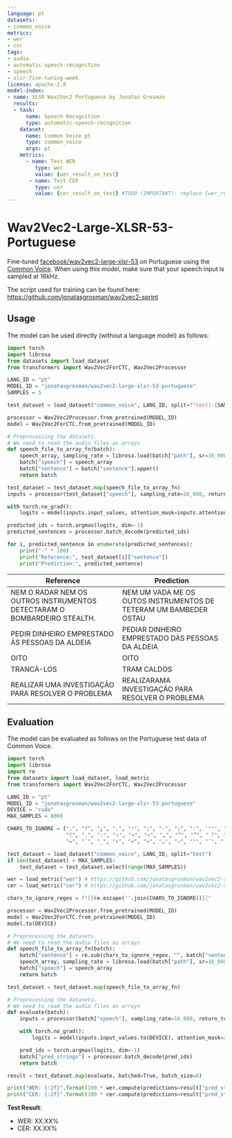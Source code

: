 ```yaml
---
language: pt
datasets:
- common_voice
metrics:
- wer
- cer
tags:
- audio
- automatic-speech-recognition
- speech
- xlsr-fine-tuning-week
license: apache-2.0
model-index:
- name: XLSR Wav2Vec2 Portuguese by Jonatas Grosman
  results:
  - task: 
      name: Speech Recognition
      type: automatic-speech-recognition
    dataset:
      name: Common Voice pt
      type: common_voice
      args: pt
    metrics:
      - name: Test WER
         type: wer
         value: {wer_result_on_test}
       - name: Test CER
         type: cer
         value: {cer_result_on_test} #TODO (IMPORTANT): replace {wer_result_on_test} with the WER error rate you achieved on the common_voice test set. It should be in the format XX.XX (don't add the % sign here). **Please** remember to fill out this value after you evaluated your model, so that your model appears on the leaderboard. If you fill out this model card before evaluating your model, please remember to edit the model card afterward to fill in your value
---
```


# Wav2Vec2-Large-XLSR-53-Portuguese

Fine-tuned [facebook/wav2vec2-large-xlsr-53](https://huggingface.co/facebook/wav2vec2-large-xlsr-53) on Portuguese using the [Common Voice](https://huggingface.co/datasets/common_voice).
When using this model, make sure that your speech input is sampled at 16kHz.

The script used for training can be found here: https://github.com/jonatasgrosman/wav2vec2-sprint
## Usage

The model can be used directly (without a language model) as follows:

```python
import torch
import librosa
from datasets import load_dataset
from transformers import Wav2Vec2ForCTC, Wav2Vec2Processor

LANG_ID = "pt"
MODEL_ID = "jonatasgrosman/wav2vec2-large-xlsr-53-portuguese"
SAMPLES = 5

test_dataset = load_dataset("common_voice", LANG_ID, split=f"test[:{SAMPLES}]")

processor = Wav2Vec2Processor.from_pretrained(MODEL_ID)
model = Wav2Vec2ForCTC.from_pretrained(MODEL_ID)

# Preprocessing the datasets.
# We need to read the audio files as arrays
def speech_file_to_array_fn(batch):
    speech_array, sampling_rate = librosa.load(batch["path"], sr=16_000)
    batch["speech"] = speech_array
    batch["sentence"] = batch["sentence"].upper()
    return batch

test_dataset = test_dataset.map(speech_file_to_array_fn)
inputs = processor(test_dataset["speech"], sampling_rate=16_000, return_tensors="pt", padding=True)

with torch.no_grad():
    logits = model(inputs.input_values, attention_mask=inputs.attention_mask).logits

predicted_ids = torch.argmax(logits, dim=-1)
predicted_sentences = processor.batch_decode(predicted_ids)

for i, predicted_sentence in enumerate(predicted_sentences):
    print("-" * 100)
    print("Reference:", test_dataset[i]["sentence"])
    print("Prediction:", predicted_sentence)
```

| Reference  | Prediction |
| ------------- | ------------- |
| NEM O RADAR NEM OS OUTROS INSTRUMENTOS DETECTARAM O BOMBARDEIRO STEALTH. | NEM UM VADA ME OS OUTOS INSTRUMENTOS DE TETERAM UM BAMBEDER OSTAU |
| PEDIR DINHEIRO EMPRESTADO ÀS PESSOAS DA ALDEIA | PEDIAR DINHEIRO EMPRESTADO DÀS PESSOAS DA ALDEIA |
| OITO | OITO |
| TRANCÁ-LOS | TRAM CALDOS |
| REALIZAR UMA INVESTIGAÇÃO PARA RESOLVER O PROBLEMA | REALIZARAMA INVESTIGAÇÃO PARA RESOLVER O PROBLEMA |

## Evaluation

The model can be evaluated as follows on the Portuguese test data of Common Voice.

```python
import torch
import librosa
import re
from datasets import load_dataset, load_metric
from transformers import Wav2Vec2ForCTC, Wav2Vec2Processor

LANG_ID = "pt"
MODEL_ID = "jonatasgrosman/wav2vec2-large-xlsr-53-portuguese"
DEVICE = "cuda"
MAX_SAMPLES = 8000

CHARS_TO_IGNORE = [",", "?", "¿", ".", "!", "¡", "-", ";", ":", '""', "%", '"', "�", "ʿ", "·", "჻", "~", "՞", 
                   "؟", "،", "।", "॥", "«", "»", "„", "“", "”", "「", "」", "‘", "’", "《", "》", "(", ")", "[", "]",
                   "=", "`", "_", "+", "<", ">", "…", "–", "°", "´", "ʾ", "‹", "›", "©", "®", "—", "→", "。"]

test_dataset = load_dataset("common_voice", LANG_ID, split="test")
if len(test_dataset) > MAX_SAMPLES:
    test_dataset = test_dataset.select(range(MAX_SAMPLES))

wer = load_metric("wer") # https://github.com/jonatasgrosman/wav2vec2-sprint/blob/main/wer.py
cer = load_metric("cer") # https://github.com/jonatasgrosman/wav2vec2-sprint/blob/main/cer.py

chars_to_ignore_regex = f"[{re.escape(''.join(CHARS_TO_IGNORE))}]"

processor = Wav2Vec2Processor.from_pretrained(MODEL_ID)
model = Wav2Vec2ForCTC.from_pretrained(MODEL_ID)
model.to(DEVICE)

# Preprocessing the datasets.
# We need to read the audio files as arrays
def speech_file_to_array_fn(batch):
    batch["sentence"] = re.sub(chars_to_ignore_regex, "", batch["sentence"]).upper()
    speech_array, sampling_rate = librosa.load(batch["path"], sr=16_000)
    batch["speech"] = speech_array
    return batch

test_dataset = test_dataset.map(speech_file_to_array_fn)

# Preprocessing the datasets.
# We need to read the audio files as arrays
def evaluate(batch):
	inputs = processor(batch["speech"], sampling_rate=16_000, return_tensors="pt", padding=True)

	with torch.no_grad():
		logits = model(inputs.input_values.to(DEVICE), attention_mask=inputs.attention_mask.to(DEVICE)).logits

	pred_ids = torch.argmax(logits, dim=-1)
	batch["pred_strings"] = processor.batch_decode(pred_ids)
	return batch

result = test_dataset.map(evaluate, batched=True, batch_size=8)

print("WER: {:2f}".format(100 * wer.compute(predictions=result["pred_strings"], references=result["sentence"], chunk_size=1000)))
print("CER: {:2f}".format(100 * cer.compute(predictions=result["pred_strings"], references=result["sentence"], chunk_size=1000)))
```

**Test Result**: 

- WER: XX.XX%
- CER: XX.XX%
